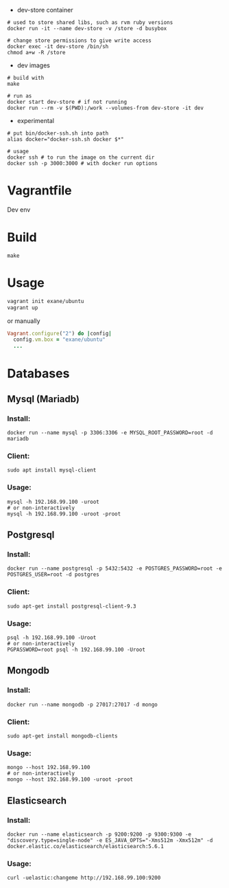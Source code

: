 - dev-store container
```
# used to store shared libs, such as rvm ruby versions
docker run -it --name dev-store -v /store -d busybox

# change store permissions to give write access
docker exec -it dev-store /bin/sh
chmod a+w -R /store
```

- dev images
```
# build with
make

# run as
docker start dev-store # if not running
docker run --rm -v $(PWD):/work --volumes-from dev-store -it dev
```

- experimental
```
# put bin/docker-ssh.sh into path
alias docker="docker-ssh.sh docker $*"

# usage
docker ssh # to run the image on the current dir
docker ssh -p 3000:3000 # with docker run options
```

# Vagrantfile
Dev env

# Build
```shell
make
```

# Usage
```sh
vagrant init exane/ubuntu
vagrant up
```

or manually

```ruby
Vagrant.configure("2") do |config|
  config.vm.box = "exane/ubuntu"
  ...
```

# Databases

## Mysql (Mariadb)
### Install:
```shell
docker run --name mysql -p 3306:3306 -e MYSQL_ROOT_PASSWORD=root -d mariadb
```

### Client:
```shell
sudo apt install mysql-client
```

### Usage:

```shell
mysql -h 192.168.99.100 -uroot
# or non-interactively
mysql -h 192.168.99.100 -uroot -proot
```

## Postgresql
### Install:
```shell
docker run --name postgresql -p 5432:5432 -e POSTGRES_PASSWORD=root -e POSTGRES_USER=root -d postgres
```

### Client:
```shell
sudo apt-get install postgresql-client-9.3
```

### Usage:

```shell
psql -h 192.168.99.100 -Uroot
# or non-interactively
PGPASSWORD=root psql -h 192.168.99.100 -Uroot
```

## Mongodb
### Install:
```shell
docker run --name mongodb -p 27017:27017 -d mongo
```

### Client:
```shell
sudo apt-get install mongodb-clients
```

### Usage:

```shell
mongo --host 192.168.99.100
# or non-interactively
mongo --host 192.168.99.100 -uroot -proot
```

## Elasticsearch
### Install:
```shell
docker run --name elasticsearch -p 9200:9200 -p 9300:9300 -e "discovery.type=single-node" -e ES_JAVA_OPTS="-Xms512m -Xmx512m" -d docker.elastic.co/elasticsearch/elasticsearch:5.6.1
```

### Usage:

```shell
curl -uelastic:changeme http://192.168.99.100:9200
```

